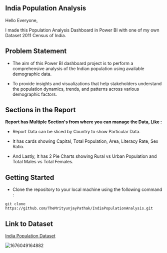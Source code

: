## India Population Analysis

Hello Everyone,

I made this Population Analysis Dashboard in Power BI with one of my own Dataset 2011 Census of India.

## Problem Statement

- The aim of this Power BI dashboard project is to perform a comprehensive analysis of the Indian population using available demographic data. 

- To provide insights and visualizations that help stakeholders understand the population dynamics, trends, and patterns across various demographic factors.

## Sections in the Report

**Report has Multiple Section's from where you can manage the Data, Like :**

- Report Data can be sliced by Country to show Particular Data.

- It has cards showing Capital, Total Population, Area, Literacy Rate, Sex Ratio.

- And Lastly, It has 2 Pie Charts showing Rural vs Urban Population and Total Males vs Total Females.

## Getting Started

- Clone the repository to your local machine using the following command :
```
git clone https://github.com/TheMrityunjayPathak/IndiaPopulationAnalysis.git
```

## Link to Dataset
[India Population Dataset](https://www.kaggle.com/datasets/themrityunjaypathak/2011-census-of-india)

![1676049164882](https://github.com/TheMrityunjayPathak/IndiaPopulationAnalysis/assets/123563634/82451fc0-0216-4a76-807f-6b03d6a70a1b)
